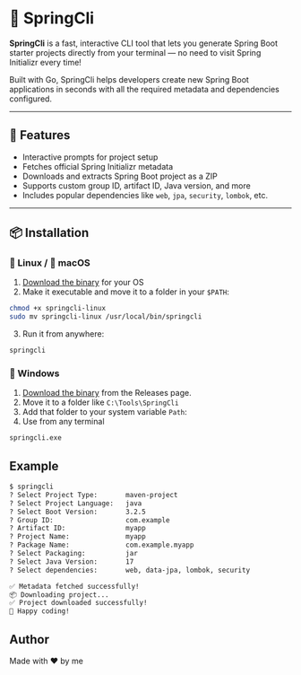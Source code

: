 # 🌱 SpringCli

**SpringCli** is a fast, interactive CLI tool that lets you generate Spring Boot starter projects directly from your terminal — no need to visit Spring Initializr every time!

Built with Go, SpringCli helps developers create new Spring Boot applications in seconds with all the required metadata and dependencies configured.

---

## 🚀 Features

- Interactive prompts for project setup
- Fetches official Spring Initializr metadata
- Downloads and extracts Spring Boot project as a ZIP
- Supports custom group ID, artifact ID, Java version, and more
- Includes popular dependencies like `web`, `jpa`, `security`, `lombok`, etc.

---

## 📦 Installation

### 🐧 Linux / 🍎 macOS

1. [Download the binary](https://github.com/yourusername/springcli/releases) for your OS
2. Make it executable and move it to a folder in your `$PATH`:

```bash
chmod +x springcli-linux
sudo mv springcli-linux /usr/local/bin/springcli
```

3. Run it from anywhere:
```bash
springcli
```


### 🐧 Windows
1. [Download the binary](https://github.com/yourusername/springcli/releases) from the Releases page.
2. Move it to a folder like `C:\Tools\SpringCli`
3. Add that folder to your system variable `Path`:
4. Use from any terminal

```bash
springcli.exe
```

## Example
```bash
$ springcli
? Select Project Type:       maven-project
? Select Project Language:   java
? Select Boot Version:       3.2.5
? Group ID:                  com.example
? Artifact ID:               myapp
? Project Name:              myapp
? Package Name:              com.example.myapp
? Select Packaging:          jar
? Select Java Version:       17
? Select dependencies:       web, data-jpa, lombok, security

✅ Metadata fetched successfully!
📦 Downloading project...
✅ Project downloaded successfully!
🚀 Happy coding!
```

## Author
Made with ❤️ by me
